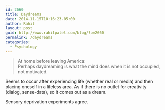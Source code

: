 ```yaml
---
id: 2660
title: Daydreams
date: 2014-11-15T10:16:23-05:00
author: Rahil
layout: post
guid: http://www.rahilpatel.com/blog/?p=2660
permalink: /daydreams
categories:
  - Psychology
---
```

> At home before leaving America:  
> Perhaps daydreaming is what the mind does when it is not occupied, not motivated.

Seems to occur after experiencing life (whether real or media) and then placing oneself in a lifeless area. As if there is no outlet for creativity (dialog, sense-data), so it comes out as a dream.

Sensory deprivation experiments agree.